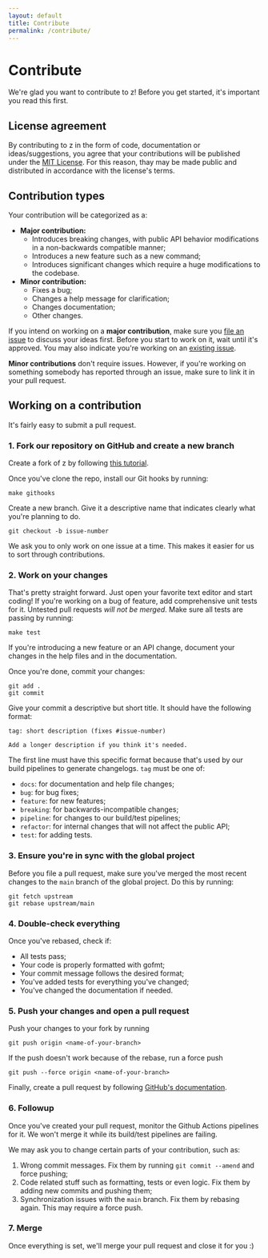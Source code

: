 ```yaml
---
layout: default
title: Contribute
permalink: /contribute/
---
```


# Contribute

We're glad you want to contribute to z! Before you get started, it's important you read this first.

## License agreement

By contributing to z in the form of code, documentation or ideas/suggestions, you agree that your contributions will be published under the [MIT License](https://github.com/serramatutu/z/blob/main/LICENSE). For this reason, thay may be made public and distributed in accordance with the license's terms.

## Contribution types

Your contribution will be categorized as a:
- **Major contribution:**
  - Introduces breaking changes, with public API behavior modifications in a non-backwards compatible manner;
  - Introduces a new feature such as a new command;
  - Introduces significant changes which require a huge modifications to the codebase.
- **Minor contribution:**
  - Fixes a bug;
  - Changes a help message for clarification;
  - Changes documentation;
  - Other changes.

If you intend on working on a **major contribution**, make sure you [file an issue](https://github.com/serramatutu/z/issues/new) to discuss your ideas first. Before you start to work on it, wait until it's approved. You may also indicate you're working on an [existing issue](https://github.com/serramatutu/z/issues).

**Minor contributions** don't require issues. However, if you're working on something somebody has reported through an issue, make sure to link it in your pull request.

## Working on a contribution

It's fairly easy to submit a pull request.

### 1. Fork our repository on GitHub and create a new branch

Create a fork of z by following [this tutorial](https://guides.github.com/activities/forking/).

Once you've clone the repo, install our Git hooks by running:

```
make githooks
```

Create a new branch. Give it a descriptive name that indicates clearly what you're planning to do.

```
git checkout -b issue-number
```

We ask you to only work on one issue at a time. This makes it easier for us to sort through contributions.

### 2. Work on your changes

That's pretty straight forward. Just open your favorite text editor and start coding! If you're working on a bug of feature, add comprehensive unit tests for it. Untested pull requests _will not be merged_. Make sure all tests are passing by running:
```
make test
```

If you're introducing a new feature or an API change, document your changes in the help files and in the documentation.

Once you're done, commit your changes:
```
git add .
git commit
```

Give your commit a descriptive but short title. It should have the following format:
```
tag: short description (fixes #issue-number)

Add a longer description if you think it's needed.
```

The first line must have this specific format because that's used by our build pipelines to generate changelogs. `tag` must be one of:
- `docs`: for documentation and help file changes;
- `bug`: for bug fixes;
- `feature`: for new features;
- `breaking`: for backwards-incompatible changes;
- `pipeline`: for changes to our build/test pipelines;
- `refactor`: for internal changes that will not affect the public API;
- `test`: for adding tests.

### 3. Ensure you're in sync with the global project
Before you file a pull request, make sure you've merged the most recent changes to the `main` branch of the global project. Do this by running:
```
git fetch upstream
git rebase upstream/main
```

### 4. Double-check everything
Once you've rebased, check if:
- All tests pass;
- Your code is properly formatted with gofmt;
- Your commit message follows the desired format;
- You've added tests for everything you've changed;
- You've changed the documentation if needed.

### 5. Push your changes and open a pull request
Push your changes to your fork by running
```
git push origin <name-of-your-branch>
```

If the push doesn't work because of the rebase, run a force push
```
git push --force origin <name-of-your-branch>
```

Finally, create a pull request by following [GitHub's documentation](https://help.github.com/articles/creating-a-pull-request).

### 6. Followup
Once you've created your pull request, monitor the Github Actions pipelines for it. We won't merge it while its build/test pipelines are failing.

We may ask you to change certain parts of your contribution, such as:
1. Wrong commit messages. Fix them by running `git commit --amend` and force pushing;
2. Code related stuff such as formatting, tests or even logic. Fix them by adding new commits and pushing them;
3. Synchronization issues with the `main` branch. Fix them by rebasing again. This may require a force push.

### 7. Merge
Once everything is set, we'll merge your pull request and close it for you :)
